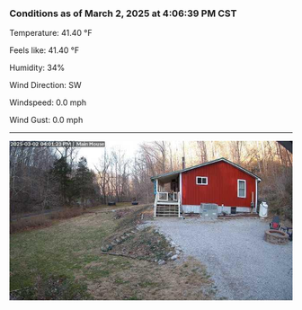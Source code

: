 ### Conditions as of March 2, 2025 at 4:06:39 PM CST 

Temperature: 41.40 &deg;F

Feels like: 41.40 &deg;F

Humidity: 34%

Wind Direction: SW

Windspeed: 0.0 mph

Wind Gust: 0.0 mph

---

<img src="./images/latest.jpeg"/>

